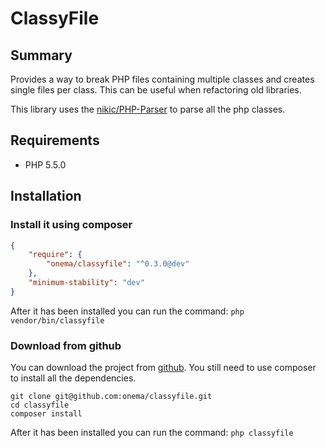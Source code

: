# ClassyFile 

## Summary
Provides a way to break PHP files containing multiple classes and creates single files per class.
This can be useful when refactoring old libraries. 

This library uses the [nikic/PHP-Parser](https://github.com/nikic/PHP-Parser) to parse all the php classes.

## Requirements
  - PHP 5.5.0
  
## Installation

### Install it using composer 

```json
{
    "require": {
        "onema/classyfile": "^0.3.0@dev"
    },
    "minimum-stability": "dev"
}
```

After it has been installed you can run the command: `php vendor/bin/classyfile`

### Download from github
You can download the project from [github](https://github.com/onema/classyfile). You still need to use composer to install all the dependencies.
```
git clone git@github.com:onema/classyfile.git
cd classyfile
composer install
```
After it has been installed you can run the command: `php classyfile`

